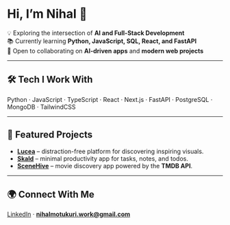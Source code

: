 # Hi, I’m Nihal 👋  

💡 Exploring the intersection of **AI and Full-Stack Development**  
📚 Currently learning **Python, JavaScript, SQL, React, and FastAPI**  
🤝 Open to collaborating on **AI-driven apps** and **modern web projects**  

---

## 🛠️ Tech I Work With  
Python · JavaScript · TypeScript · React · Next.js · FastAPI · PostgreSQL · MongoDB · TailwindCSS  

---

## 📌 Featured Projects  
- [**Lucea**](https://github.com/nihalmotukuri/lucea) – distraction-free platform for discovering inspiring visuals.  
- [**Skald**](https://github.com/nihalmotukuri/skald) – minimal productivity app for tasks, notes, and todos.  
- [**SceneHive**](https://github.com/nihalmotukuri/scenehive) – movie discovery app powered by the **TMDB API**.  

---

## 🌍 Connect With Me  
[LinkedIn](https://linkedin.com/in/nihal-motukuri) · **nihalmotukuri.work@gmail.com**  

